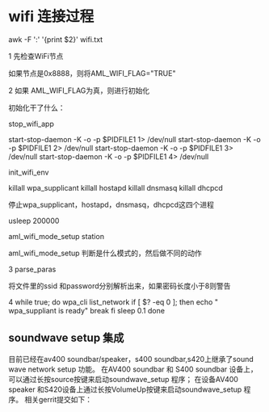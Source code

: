 # wifi 连接过程

awk -F ':' '{print $2}' wifi.txt

1 先检查WiFi节点 

如果节点是0x8888，则将AML_WIFI_FLAG="TRUE"

2 如果 AML_WIFI_FLAG为真，则进行初始化

初始化干了什么：

stop_wifi_app

start-stop-daemon -K -o -p $PIDFILE1 1> /dev/null
start-stop-daemon -K -o -p $PIDFILE1 2> /dev/null
start-stop-daemon -K -o -p $PIDFILE1 3> /dev/null
start-stop-daemon -K -o -p $PIDFILE1 4> /dev/null

init_wifi_env

killall wpa_supplicant
killall hostapd
killall dnsmasq
killall dhcpcd

停止wpa_supplicant，hostapd，dnsmasq，dhcpcd这四个进程

usleep 200000

aml_wifi_mode_setup station

aml_wifi_mode_setup
判断是什么模式的，然后做不同的动作

3 parse_paras

将文件里的ssid 和password分别解析出来，如果密码长度小于8则警告

4 
	while true; do
		wpa_cli list_network
		if [ $? -eq 0 ]; then
			echo " wpa_suppliant is ready"
			break
		fi
		sleep 0.1
	done

## soundwave setup 集成

目前已经在av400 soundbar/speaker，s400 soundbar,s420上继承了sound wave network setup 功能。
在AV400 soundbar 和 S400 soundbar 设备上，可以通过长按source按键来启动soundwave_setup 程序；
在设备AV400 speaker 和S420设备上通过长按VolumeUp按键来启动soundwave_setup 程序。
相关gerrit提交如下：

